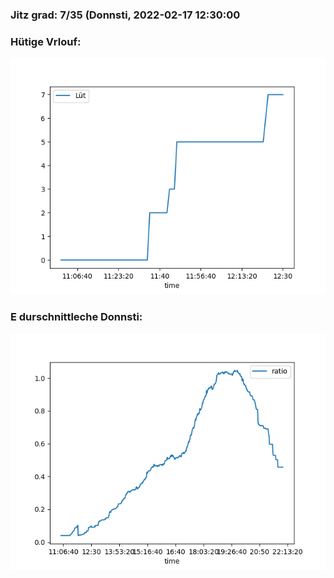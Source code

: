 ### Jitz grad: 7/35 (Donnsti, 2022-02-17 12:30:00

### Hütige Vrlouf:
![Graph](Today.png)

### E durschnittleche Donnsti:
![Graph](Donnsti.png)